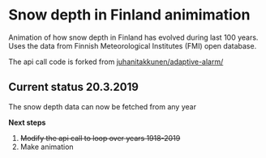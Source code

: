 # Snow depth in Finland animimation

Animation of how snow depth in Finland has evolved during last 100 years.
Uses the data from Finnish Meteorological Institutes (FMI)  open database.

The api call code is forked from [juhanitakkunen/adaptive-alarm/](https://github.com/JuhaniTakkunen/adaptive-alarm)

## Current status 20.3.2019

The snow depth data can now be fetched from any year

**Next steps**
1. ~~Modify the api call to loop over years 1918-2019~~ 
2. Make animation
